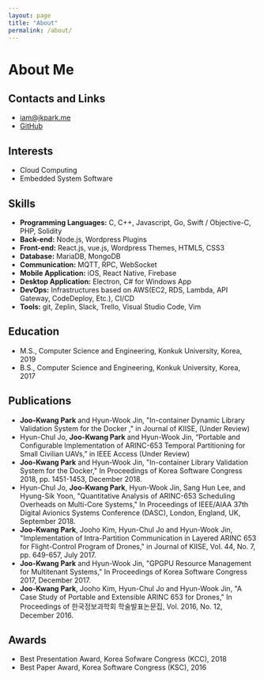 ```yaml
---
layout: page
title: "About"
permalink: /about/
---
```

# About Me

## Contacts and Links
- [iam@jkpark.me](mailto:iam@jkpark.me)
- [GitHub](https://github.com/kloiahack)

## Interests
- Cloud Computing
- Embedded System Software

## Skills
- **Programming Languages:** C, C++, Javascript, Go, Swift / Objective-C, PHP, Solidity
- **Back-end:** Node.js, Wordpress Plugins
- **Front-end:** React.js, vue.js, Wordpress Themes, HTML5, CSS3
- **Database:** MariaDB, MongoDB
- **Communication:** MQTT, RPC, WebSocket
- **Mobile Application:** iOS, React Native, Firebase
- **Desktop Application:** Electron, C# for Windows App
- **DevOps:** Infrastructures based on AWS(EC2, RDS, Lambda, API Gateway, CodeDeploy, Etc.), CI/CD
- **Tools:** git, Zeplin, Slack, Trello, Visual Studio Code, Vim

## Education
- M.S., Computer Science and Engineering, Konkuk University, Korea, 2019
- B.S., Computer Science and Engineering, Konkuk University, Korea, 2017

## Publications
- **Joo-Kwang Park** and Hyun-Wook Jin, "In-container Dynamic Library Validation System for the Docker
," in Journal of KIISE, (Under Review)
- Hyun-Chul Jo, **Joo-Kwang Park** and Hyun-Wook Jin, “Portable and Configurable Implementation of ARINC-653 Temporal Partitioning for Small Civilian UAVs,” in IEEE Access (Under Review)
- **Joo-Kwang Park** and Hyun-Wook Jin, "In-container Library Validation System for the Docker," In Proceedings of Korea Software Congress 2018, pp. 1451-1453, December 2018.
- Hyun-Chul Jo, **Joo-Kwang Park**, Hyun-Wook Jin, Sang Hun Lee, and Hyung-Sik Yoon, "Quantitative Analysis of ARINC-653 Scheduling Overheads on Multi-Core Systems," In Proceedings of IEEE/AIAA 37th Digital Avionics Systems Conference (DASC), London, England, UK, September 2018.
- **Joo-Kwang Park**, Jooho Kim, Hyun-Chul Jo and Hyun-Wook Jin, "Implementation of Intra-Partition Communication in Layered ARINC 653 for Flight-Control Program of Drones," in Journal of KIISE, Vol. 44, No. 7, pp. 649-657, July 2017.
- **Joo-Kwang Park** and Hyun-Wook Jin, "GPGPU Resource Management for Multitenant Systems," In Proceedings of Korea Software Congress 2017, December 2017.
- **Joo-Kwang Park**, Jooho Kim, Hyun-Chul Jo and Hyun-Wook Jin, "A Case Study of Portable and Extensible ARINC 653 for Drones," In Proceedings of 한국정보과학회 학술발표논문집, Vol. 2016, No. 12, December 2016.

## Awards
- Best Presentation Award, Korea Sofware Congress (KCC), 2018
- Best Paper Award, Korea Software Congress (KSC), 2016
